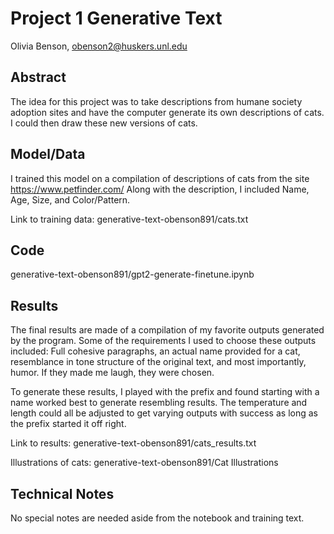 # Project 1 Generative Text

Olivia Benson, obenson2@huskers.unl.edu

## Abstract

The idea for this project was to take descriptions from humane society adoption sites and have the computer generate its own descriptions of cats. I could then draw these new versions of cats. 

## Model/Data

I trained this model on a compilation of descriptions of cats from the site https://www.petfinder.com/ 
Along with the description, I included Name, Age, Size, and Color/Pattern. 

Link to training data:
generative-text-obenson891/cats.txt 

## Code

generative-text-obenson891/gpt2-generate-finetune.ipynb 

## Results

The final results are made of a compilation of my favorite outputs generated by the program. Some of the requirements I used to choose these outputs included: Full cohesive paragraphs, an actual name provided for a cat, resemblance in tone structure of the original text, and most importantly, humor. If they made me laugh, they were chosen. 

To generate these results, I played with the prefix and found starting with a name worked best to generate resembling results. The temperature and length could all be adjusted to get varying outputs with success as long as the prefix started it off right. 

Link to results:
generative-text-obenson891/cats_results.txt 

Illustrations of cats:
generative-text-obenson891/Cat Illustrations

## Technical Notes

No special notes are needed aside from the notebook and training text. 

